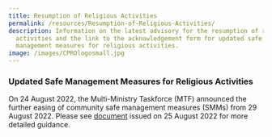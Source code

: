 ```yaml
---
title: Resumption of Religious Activities
permalink: /resources/Resumption-of-Religious-Activities/
description: Information on the latest advisory for the resumption of religious
  activities and the link to the acknowledgement form for updated safe
  management measures for religious activities.
image: /images/CPROlogosmall.jpg
---
```

### Updated Safe Management Measures for Religious Activities

On 24 August 2022, the Multi-Ministry Taskforce (MTF) announced the further easing of community safe management measures (SMMs) from 29 August 2022. Please see [document](/files/EmergingSaferandStrongerTogetherforReligiousActivities25Aug2022.pdf) issued on 25 August 2022 for more detailed guidance.